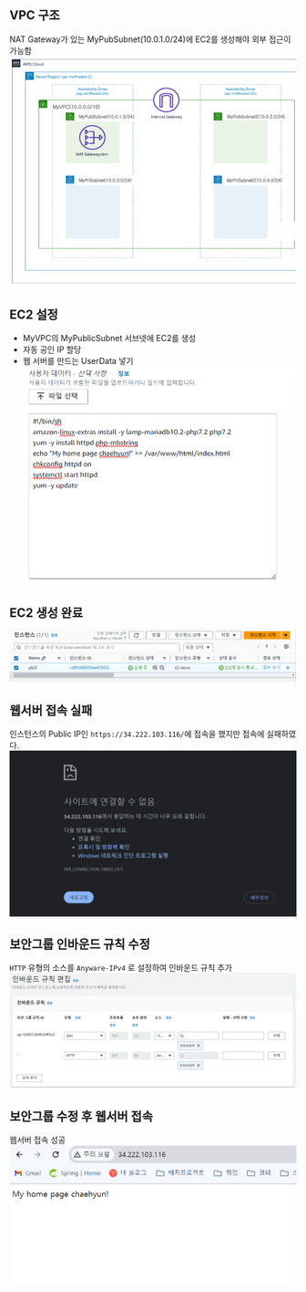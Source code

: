 ## VPC 구조
NAT Gateway가 있는 MyPubSubnet(10.0.1.0/24)에 EC2를 생성해야 외부 접근이 가능함
![alt text](image-9.png)

## EC2 설정
* MyVPC의 MyPublicSubnet 서브넷에 EC2를 생성
* 자동 공인 IP 할당
* 웹 서버를 만드는 UserData 넣기
    ![alt text](image-10.png)
    
## EC2 생성 완료
![alt text](image-3.png)

## 웹서버 접속 실패
인스턴스의 Public IP인 ` https://34.222.103.116/ `에 접속을 했지만 접속에 실패하였다.
![alt text](image-8.png)

## 보안그룹 인바운드 규칙 수정    
`HTTP` 유형의 소스를 `Anyware-IPv4` 로 설정하여 인바운드 규칙 추가
![alt text](image-5.png)

## 보안그룹 수정 후 웹서버 접속    
웹서버 접속 성공
![alt text](image-6.png)